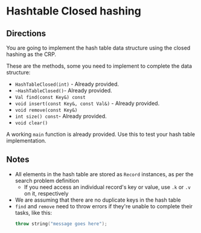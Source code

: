 # Hashtable Closed hashing 

## Directions

You are going to implement the hash table data structure using the closed hashing as the CRP. 

These are the methods, some you need to implement to complete the data structure:

- `HashTableClosed(int)` - Already provided.
- `~HashTableClosed()`- Already provided.
- `Val find(const Key&) const`
- `void insert(const Key&, const Val&)` - Already provided.
- `void remove(const Key&)`
- `int size() const`- Already provided.
- `void clear()` 

A working `main` function is already provided. Use this to test your hash table implementation.

## Notes

- All elements in the hash table are stored as `Record` instances, as per the search problem definition
    + If you need access an individual record's key or value, use `.k` or `.v` on it, respectively
- We are assuming that there are no duplicate keys in the hash table
- `find` and `remove` need to throw errors if they're unable to complete their tasks, like this:
    ```C++
    throw string("message goes here");

    ```
